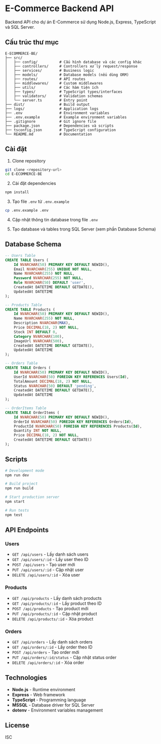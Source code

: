# E-Commerce Backend API

Backend API cho dự án E-Commerce sử dụng Node.js, Express, TypeScript và SQL Server.

## Cấu trúc thư mục

```
E-ECOMMERCE-BE/
├── src/
│   ├── config/          # Cấu hình database và các config khác
│   ├── controllers/     # Controllers xử lý request/response
│   ├── services/        # Business logic
│   ├── models/          # Database models (nếu dùng ORM)
│   ├── routes/          # API routes
│   ├── middlewares/     # Custom middlewares
│   ├── utils/           # Các hàm tiện ích
│   ├── types/           # TypeScript types/interfaces
│   ├── validators/      # Validation schemas
│   └── server.ts        # Entry point
├── dist/                # Build output
├── logs/                # Application logs
├── .env                 # Environment variables
├── .env.example         # Example environment variables
├── .gitignore           # Git ignore file
├── package.json         # Dependencies và scripts
├── tsconfig.json        # TypeScript configuration
└── README.md            # Documentation
```

## Cài đặt

1. Clone repository
```bash
git clone <repository-url>
cd E-ECOMMERCE-BE
```

2. Cài đặt dependencies
```bash
npm install
```

3. Tạo file `.env` từ `.env.example`
```bash
cp .env.example .env
```

4. Cập nhật thông tin database trong file `.env`

5. Tạo database và tables trong SQL Server (xem phần Database Schema)

## Database Schema

```sql
-- Users Table
CREATE TABLE Users (
    Id NVARCHAR(50) PRIMARY KEY DEFAULT NEWID(),
    Email NVARCHAR(255) UNIQUE NOT NULL,
    Name NVARCHAR(255) NOT NULL,
    Password NVARCHAR(255) NOT NULL,
    Role NVARCHAR(50) DEFAULT 'user',
    CreatedAt DATETIME DEFAULT GETDATE(),
    UpdatedAt DATETIME
);

-- Products Table
CREATE TABLE Products (
    Id NVARCHAR(50) PRIMARY KEY DEFAULT NEWID(),
    Name NVARCHAR(255) NOT NULL,
    Description NVARCHAR(MAX),
    Price DECIMAL(18, 2) NOT NULL,
    Stock INT DEFAULT 0,
    Category NVARCHAR(100),
    ImageUrl NVARCHAR(500),
    CreatedAt DATETIME DEFAULT GETDATE(),
    UpdatedAt DATETIME
);

-- Orders Table
CREATE TABLE Orders (
    Id NVARCHAR(50) PRIMARY KEY DEFAULT NEWID(),
    UserId NVARCHAR(50) FOREIGN KEY REFERENCES Users(Id),
    TotalAmount DECIMAL(18, 2) NOT NULL,
    Status NVARCHAR(50) DEFAULT 'pending',
    CreatedAt DATETIME DEFAULT GETDATE(),
    UpdatedAt DATETIME
);

-- OrderItems Table
CREATE TABLE OrderItems (
    Id NVARCHAR(50) PRIMARY KEY DEFAULT NEWID(),
    OrderId NVARCHAR(50) FOREIGN KEY REFERENCES Orders(Id),
    ProductId NVARCHAR(50) FOREIGN KEY REFERENCES Products(Id),
    Quantity INT NOT NULL,
    Price DECIMAL(18, 2) NOT NULL,
    CreatedAt DATETIME DEFAULT GETDATE()
);
```

## Scripts

```bash
# Development mode
npm run dev

# Build project
npm run build

# Start production server
npm start

# Run tests
npm test
```

## API Endpoints

### Users
- `GET /api/users` - Lấy danh sách users
- `GET /api/users/:id` - Lấy user theo ID
- `POST /api/users` - Tạo user mới
- `PUT /api/users/:id` - Cập nhật user
- `DELETE /api/users/:id` - Xóa user

### Products
- `GET /api/products` - Lấy danh sách products
- `GET /api/products/:id` - Lấy product theo ID
- `POST /api/products` - Tạo product mới
- `PUT /api/products/:id` - Cập nhật product
- `DELETE /api/products/:id` - Xóa product

### Orders
- `GET /api/orders` - Lấy danh sách orders
- `GET /api/orders/:id` - Lấy order theo ID
- `POST /api/orders` - Tạo order mới
- `PUT /api/orders/:id/status` - Cập nhật status order
- `DELETE /api/orders/:id` - Xóa order

## Technologies

- **Node.js** - Runtime environment
- **Express** - Web framework
- **TypeScript** - Programming language
- **MSSQL** - Database driver for SQL Server
- **dotenv** - Environment variables management

## License

ISC
